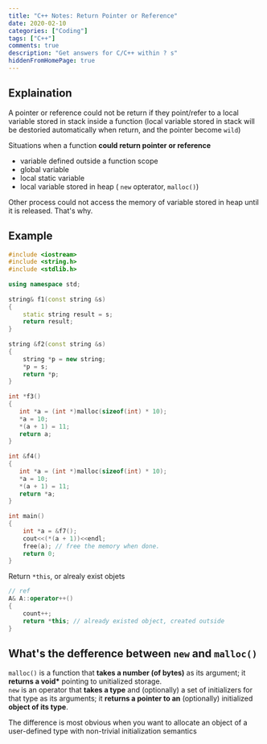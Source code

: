 ```yaml
---
title: "C++ Notes: Return Pointer or Reference"
date: 2020-02-10
categories: ["Coding"]
tags: ["C++"]
comments: true
description: "Get answers for C/C++ within ? s"
hiddenFromHomePage: true
---
```



## Explaination

A pointer or reference could not be return if they point/refer to a local variable stored in stack inside a function (local variable stored in stack will be destoried automatically when return, and the pointer become `wild`)

Situations when a function **could return pointer or reference**

* variable defined outside a function scope
* global variable
* local static variable
* local variable stored in heap ( `new` opterator, `malloc()`)

Other process could not access the memory of variable stored in heap until it is released. That's why.


## Example

```cpp
#include <iostream>
#include <string.h>
#include <stdlib.h>
 
using namespace std;
 
string& f1(const string &s)
{
    static string result = s;
    return result;
}
 
string &f2(const string &s)
{
    string *p = new string;
    *p = s;
    return *p;
}
   
int *f3()
{
   int *a = (int *)malloc(sizeof(int) * 10);
   *a = 10;
   *(a + 1) = 11;
   return a;
}
 
int &f4()
{
   int *a = (int *)malloc(sizeof(int) * 10);
   *a = 10;
   *(a + 1) = 11;
   return *a;
}
 
int main()
{
    int *a = &f7();
    cout<<(*(a + 1))<<endl;
    free(a); // free the memory when done.
    return 0;
}
```

Return `*this`, or alrealy exist objets
```cpp
// ref
A& A::operator++()
{
    count++;
    return *this; // already existed object, created outside
}
```

## What's the defference between `new` and `malloc()`

`malloc()` is a function that **takes a number (of bytes)** as its argument; it __returns a void*__ pointing to unitialized storage.  
`new` is an operator that **takes a type** and (optionally) a set of initializers for that type as its arguments; it **returns a pointer to an** (optionally) initialized **object of its type**.

The difference is most obvious when you want to allocate an object of a user-defined type with non-trivial initialization semantics